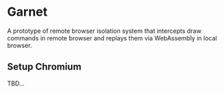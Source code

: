# Garnet

A prototype of remote browser isolation system that intercepts draw commands in remote browser and replays them via WebAssembly in local browser.

## Setup Chromium

TBD...
